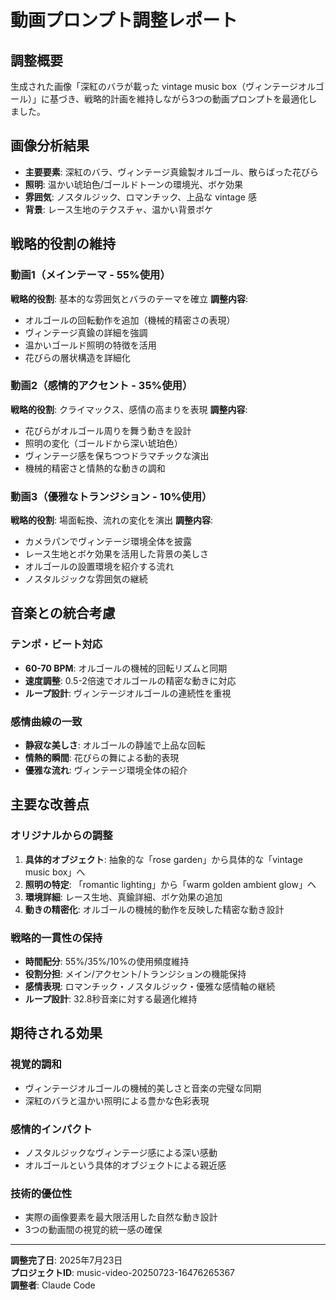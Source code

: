 # 動画プロンプト調整レポート

## 調整概要
生成された画像「深紅のバラが載った vintage music box（ヴィンテージオルゴール）」に基づき、戦略的計画を維持しながら3つの動画プロンプトを最適化しました。

## 画像分析結果
- **主要要素**: 深紅のバラ、ヴィンテージ真鍮製オルゴール、散らばった花びら
- **照明**: 温かい琥珀色/ゴールドトーンの環境光、ボケ効果
- **雰囲気**: ノスタルジック、ロマンチック、上品な vintage 感
- **背景**: レース生地のテクスチャ、温かい背景ボケ

## 戦略的役割の維持

### 動画1（メインテーマ - 55%使用）
**戦略的役割**: 基本的な雰囲気とバラのテーマを確立
**調整内容**:
- オルゴールの回転動作を追加（機械的精密さの表現）
- ヴィンテージ真鍮の詳細を強調
- 温かいゴールド照明の特徴を活用
- 花びらの層状構造を詳細化

### 動画2（感情的アクセント - 35%使用）
**戦略的役割**: クライマックス、感情の高まりを表現
**調整内容**:
- 花びらがオルゴール周りを舞う動きを設計
- 照明の変化（ゴールドから深い琥珀色）
- ヴィンテージ感を保ちつつドラマチックな演出
- 機械的精密さと情熱的な動きの調和

### 動画3（優雅なトランジション - 10%使用）
**戦略的役割**: 場面転換、流れの変化を演出
**調整内容**:
- カメラパンでヴィンテージ環境全体を披露
- レース生地とボケ効果を活用した背景の美しさ
- オルゴールの設置環境を紹介する流れ
- ノスタルジックな雰囲気の継続

## 音楽との統合考慮

### テンポ・ビート対応
- **60-70 BPM**: オルゴールの機械的回転リズムと同期
- **速度調整**: 0.5-2倍速でオルゴールの精密な動きに対応
- **ループ設計**: ヴィンテージオルゴールの連続性を重視

### 感情曲線の一致
- **静寂な美しさ**: オルゴールの静謐で上品な回転
- **情熱的瞬間**: 花びらの舞による動的表現
- **優雅な流れ**: ヴィンテージ環境全体の紹介

## 主要な改善点

### オリジナルからの調整
1. **具体的オブジェクト**: 抽象的な「rose garden」から具体的な「vintage music box」へ
2. **照明の特定**: 「romantic lighting」から「warm golden ambient glow」へ
3. **環境詳細**: レース生地、真鍮詳細、ボケ効果の追加
4. **動きの精密化**: オルゴールの機械的動作を反映した精密な動き設計

### 戦略的一貫性の保持
- **時間配分**: 55%/35%/10%の使用頻度維持
- **役割分担**: メイン/アクセント/トランジションの機能保持
- **感情表現**: ロマンチック・ノスタルジック・優雅な感情軸の継続
- **ループ設計**: 32.8秒音楽に対する最適化維持

## 期待される効果

### 視覚的調和
- ヴィンテージオルゴールの機械的美しさと音楽の完璧な同期
- 深紅のバラと温かい照明による豊かな色彩表現

### 感情的インパクト
- ノスタルジックなヴィンテージ感による深い感動
- オルゴールという具体的オブジェクトによる親近感

### 技術的優位性
- 実際の画像要素を最大限活用した自然な動き設計
- 3つの動画間の視覚的統一感の確保

---

**調整完了日**: 2025年7月23日  
**プロジェクトID**: music-video-20250723-16476265367  
**調整者**: Claude Code
